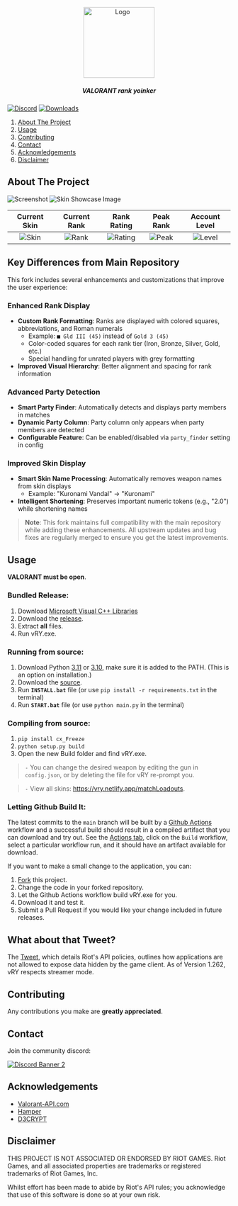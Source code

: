 <p align="center">
    <a href="https://github.com/isaacKenyon/valorant-rank-yoinker/">
        <img src="assets/Logo.png" alt="Logo" width="160" height="160">
    </a>
<h5 align="center"> VALORANT rank yoinker</h5>

[![Discord][discord-shield]][discord-url]
[![Downloads][downloads-shield]][downloads-url]
    
 
  <ol>
    <li><a href="#about-the-project">About The Project</a></li>
    <li><a href="#usage">Usage</a></li>
    <li><a href="#contributing">Contributing</a></li>
    <li><a href="#contact">Contact</a></li>
    <li><a href="#acknowledgements">Acknowledgements</a></li>
    <li><a href="#disclaimer">Disclaimer</a></li>
  </ol>

    
## About The Project

 ![Screenshot](assets/Example.png)
 ![Skin Showcase Image](assets/SkinShowcase.png)

|Current Skin|Current Rank|Rank Rating|Peak Rank|Account Level|
|:---:|:---:|:---:|:---:|:---:|
|![Skin](assets/Skin.png)|![Rank](assets/Rank.png)|![Rating](assets/Rating.png)|![Peak](assets/PeakRank.png)|![Level](assets/Level.png)|
    

## Key Differences from Main Repository

This fork includes several enhancements and customizations that improve the user experience:

### **Enhanced Rank Display**
- **Custom Rank Formatting**: Ranks are displayed with colored squares, abbreviations, and Roman numerals
  - Example: `■ Gld III (45)` instead of `Gold 3 (45)`
  - Color-coded squares for each rank tier (Iron, Bronze, Silver, Gold, etc.)
  - Special handling for unrated players with grey formatting
- **Improved Visual Hierarchy**: Better alignment and spacing for rank information

### **Advanced Party Detection**
- **Smart Party Finder**: Automatically detects and displays party members in matches
- **Dynamic Party Column**: Party column only appears when party members are detected
- **Configurable Feature**: Can be enabled/disabled via `party_finder` setting in config

### **Improved Skin Display**
- **Smart Skin Name Processing**: Automatically removes weapon names from skin displays
  - Example: "Kuronami Vandal" → "Kuronami"
- **Intelligent Shortening**: Preserves important numeric tokens (e.g., "2.0") while shortening names

> **Note**: This fork maintains full compatibility with the main repository while adding these enhancements. All upstream updates and bug fixes are regularly merged to ensure you get the latest improvements.

## Usage
 **VALORANT must be open**.

### Bundled Release:

1) Download [Microsoft Visual C++ Libraries](https://github.com/abbodi1406/vcredist/releases)
2) Download the [release](https://github.com/isaacKenyon/valorant-rank-yoinker/releases/latest).
3) Extract **all** files.
4) Run vRY.exe.

### Running from source:

1) Download Python [3.11](https://www.python.org/downloads/release/python-3119/) or [3.10](https://www.python.org/downloads/release/python-31011/), make sure it is added to the PATH. (This is an option on installation.)
2) Download the [source](https://github.com/isaacKenyon/VALORANT-rank-yoinker/archive/refs/heads/main.zip).
3) Run **`INSTALL.bat`** file (or use `pip install -r requirements.txt` in the terminal)
4) Run **`START.bat`** file (or use `python main.py` in the terminal)

### Compiling from source:

1) `pip install cx_Freeze`
2) `python setup.py build`
3)  Open the new Build folder and find vRY.exe.

> `-` You can change the desired weapon by editing the gun in `config.json`, or by deleting the file for vRY re-prompt you.

> `-` View all skins: <https://vry.netlify.app/matchLoadouts>.

### Letting Github Build It:

The latest commits to the `main` branch will be built by a [Github Actions](https://github.com/isaacKenyon/VALORANT-rank-yoinker/actions) workflow 
and a successful build should result in a compiled artifact that you can download and try out.
See the [Actions tab](https://github.com/isaacKenyon/VALORANT-rank-yoinker/actions), click on the `Build` workflow, 
select a particular workflow run, and it should have an artifact available for download. 

If you want to make a small change to the application, you can:
1) [Fork](https://github.com/isaacKenyon/VALORANT-rank-yoinker/fork) this project.
2) Change the code in your forked repository.
3) Let the Github Actions workflow build vRY.exe for you.
4) Download it and test it.
5) Submit a Pull Request if you would like your change included in future releases.

## What about that Tweet?

 The [Tweet](https://twitter.com/PlayVALORANT/status/1539728676815642624), which details Riot's API policies, outlines how
 applications are not allowed to expose data hidden by the game client. As of Version 1.262, vRY respects streamer mode.

## Contributing

 Any contributions you make are **greatly appreciated**.
 
## Contact 

 Join the community discord:         
 
[![Discord Banner 2][discord-banner]][discord-url]

## Acknowledgements

 - [Valorant-API.com](https://valorant-api.com/)
 - [Hamper](https://hamper.dev/)
 - [D3CRYPT](https://d3crypt360.pages.dev/)
 
## Disclaimer

 THIS PROJECT IS NOT ASSOCIATED OR ENDORSED BY RIOT GAMES. Riot Games, and all associated properties are trademarks or registered trademarks of Riot Games, Inc.
    
 Whilst effort has been made to abide by Riot's API rules; you acknowledge that use of this software is done so at your own risk.


[discord-shield]: https://img.shields.io/discord/872101595037446144?color=7289da&label=Support&logo=discord&logoColor=7289da&style=for-the-badge
[discord-url]: https://discord.gg/HeTKed64Ka
[discord-banner]: https://discordapp.com/api/guilds/872101595037446144/widget.png?style=banner2

[downloads-shield]: https://img.shields.io/github/downloads/zayKenyon/VALORANT-rank-yoinker/total?style=for-the-badge&logo=github
[downloads-url]: https://github.com/zayKenyon/VALORANT-rank-yoinker/releases/latest
